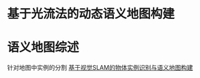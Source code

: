 # 基于光流法的动态语义地图构建

# 语义地图综述
针对地图中实例的分割
[基于视觉SLAM的物体实例识别与语义地图构建](https://kns.cnki.net/KCMS/detail/detail.aspx?dbcode=CJFQ&dbname=CJFDTEMP&filename=HZLG201909009&uid=WEEvREcwSlJHSldRa1FhdXNXaEhobnVuRkVVTkdQaENycDFtMEFKdW05RT0=$9A4hF_YAuvQ5obgVAqNKPCYcEjKensW4IQMovwHtwkF4VYPoHbKxJw!!&v=MzE3NzMzcVRyV00xRnJDVVJMT2VaK1J1RmlEaFVMM1BMVGZIYWJHNEg5ak1wbzlGYllSOGVYMUx1eFlTN0RoMVQ=)
